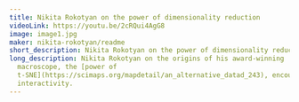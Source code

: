 ```yaml
---
title: Nikita Rokotyan on the power of dimensionality reduction
videoLink: https://youtu.be/2cRQui4AgG8
image: image1.jpg
maker: nikita-rokotyan/readme
short_description: Nikita Rokotyan on the power of dimensionality reduction
long_description: Nikita Rokotyan on the origins of his award-winning
  macroscope, the [power of
  t-SNE](https://scimaps.org/mapdetail/an_alternative_datad_243), encouraging
  interactivity.
---
```

